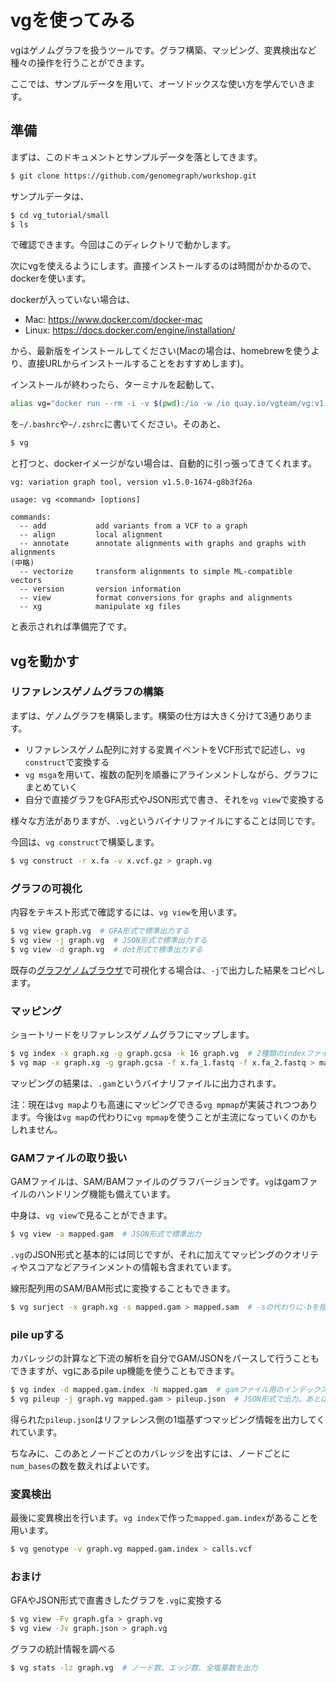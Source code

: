 #  vgを使ってみる

vgはゲノムグラフを扱うツールです。グラフ構築、マッピング、変異検出など種々の操作を行うことができます。  

ここでは、サンプルデータを用いて、オーソドックスな使い方を学んでいきます。



## 準備

まずは、このドキュメントとサンプルデータを落としてきます。

```bash
$ git clone https://github.com/genomegraph/workshop.git
```

サンプルデータは、

```bash
$ cd vg_tutorial/small
$ ls
```

で確認できます。今回はこのディレクトリで動かします。



次にvgを使えるようにします。直接インストールするのは時間がかかるので、dockerを使います。

dockerが入っていない場合は、

-   Mac: https://www.docker.com/docker-mac
-   Linux: https://docs.docker.com/engine/installation/

から、最新版をインストールしてください(Macの場合は、homebrewを使うより、直接URLからインストールすることをおすすめします)。



インストールが終わったら、ターミナルを起動して、

```bash
alias vg="docker run --rm -i -v $(pwd):/io -w /io quay.io/vgteam/vg:v1.5.0-1674-g8b3f26a8-t108-run vg"
```

を`~/.bashrc`や`~/.zshrc`に書いてください。そのあと、

```bash
$ vg
```

と打つと、dockerイメージがない場合は、自動的に引っ張ってきてくれます。

```
vg: variation graph tool, version v1.5.0-1674-g8b3f26a

usage: vg <command> [options]

commands:
  -- add           add variants from a VCF to a graph
  -- align         local alignment
  -- annotate      annotate alignments with graphs and graphs with alignments
(中略)
  -- vectorize     transform alignments to simple ML-compatible vectors
  -- version       version information
  -- view          format conversions for graphs and alignments
  -- xg            manipulate xg files
```

と表示されれば準備完了です。



## vgを動かす

### リファレンスゲノムグラフの構築

まずは、ゲノムグラフを構築します。構築の仕方は大きく分けて3通りあります。

-   リファレンスゲノム配列に対する変異イベントをVCF形式で記述し、`vg construct`で変換する
-   `vg msga`を用いて、複数の配列を順番にアラインメントしながら、グラフにまとめていく
-   自分で直接グラフをGFA形式やJSON形式で書き、それを`vg view`で変換する

様々な方法がありますが、`.vg`というバイナリファイルにすることは同じです。  



今回は、`vg construct`で構築します。

```bash
$ vg construct -r x.fa -v x.vcf.gz > graph.vg
```



### グラフの可視化

内容をテキスト形式で確認するには、`vg view`を用います。

```bash
$ vg view graph.vg  # GFA形式で標準出力する
$ vg view -j graph.vg  # JSON形式で標準出力する
$ vg view -d graph.vg  # dot形式で標準出力する
```



既存の[グラフゲノムブラウザ](http://graphgenome.tk/demo3/)で可視化する場合は、`-j`で出力した結果をコピペします。





### マッピング

ショートリードをリファレンスゲノムグラフにマップします。

```bash
$ vg index -x graph.xg -g graph.gcsa -k 16 graph.vg  # 2種類のindexファイルを作成する
$ vg map -x graph.xg -g graph.gcsa -f x.fa_1.fastq -f x.fa_2.fastq > mapped.gam
```

マッピングの結果は、`.gam`というバイナリファイルに出力されます。



注：現在は`vg map`よりも高速にマッピングできる`vg mpmap`が実装されつつあります。今後は`vg map`の代わりに`vg mpmap`を使うことが主流になっていくのかもしれません。



### GAMファイルの取り扱い

GAMファイルは、SAM/BAMファイルのグラフバージョンです。`vg`はgamファイルのハンドリング機能も備えています。



中身は、`vg view`で見ることができます。

```bash
$ vg view -a mapped.gam  # JSON形式で標準出力
```

`.vg`のJSON形式と基本的には同じですが、それに加えてマッピングのクオリティやスコアなどアラインメントの情報も含まれています。



線形配列用のSAM/BAM形式に変換することもできます。

```bash
$ vg surject -x graph.xg -s mapped.gam > mapped.sam  # -sの代わりに-bを指定するとBAMで出力
```





### pile upする

カバレッジの計算など下流の解析を自分でGAM/JSONをパースして行うこともできますが、vgにあるpile up機能を使うこともできます。

```bash
$ vg index -d mapped.gam.index -N mapped.gam  # gamファイル用のインデックスの作成
$ vg pileup -j graph.vg mapped.gam > pileup.json  # JSON形式で出力。あとは自分で処理
```



得られた`pileup.json`はリファレンス側の1塩基ずつマッピング情報を出力してくれています。

ちなみに、このあとノードごとのカバレッジを出すには、ノードごとに`num_bases`の数を数えればよいです。



### 変異検出

最後に変異検出を行います。`vg index`で作った`mapped.gam.index`があることを用います。

```bash
$ vg genotype -v graph.vg mapped.gam.index > calls.vcf
```



### おまけ

GFAやJSON形式で直書きしたグラフを`.vg`に変換する

```bash
$ vg view -Fv graph.gfa > graph.vg
$ vg view -Jv graph.json > graph.vg
```



グラフの統計情報を調べる

```bash
$ vg stats -lz graph.vg  # ノード数、エッジ数、全塩基数を出力
```

